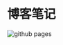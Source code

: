 # 博客笔记

![github pages](https://github.com/xiaoheiAh/xiaoheiAh.github.io/workflows/github%20pages/badge.svg?branch=source)
